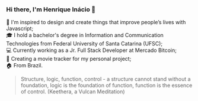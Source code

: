 ### Hi there, I'm Henrique Inácio 🖖

🚀 I'm inspired to design and create things that improve people’s lives with Javascript;\
🎓 I hold a bachelor's degree in Information and Communication Technologies from Federal University of Santa Catarina (UFSC);\
💻 Currently working as a Jr. Full Stack Developer at Mercado Bitcoin;\
🌱 Creating a movie tracker for my personal project;\
🏠 From Brazil.

> Structure, logic, function, control - a structure cannot stand without a foundation, logic is the foundation of function, function is the essence of control. (Keethera, a Vulcan Meditation)
